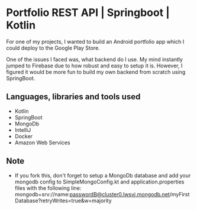 # Portfolio REST API | Springboot | Kotlin
For one of my projects, I wanted to build an Android portfolio app which I could deploy to the Google Play Store.

One of the issues I faced was, what backend do I use. My mind instantly jumped to Firebase due to how robust and easy to setup it is. However, I figured it would be more fun to build my own backend from scratch using SpringBoot.


## Languages, libraries and tools used

* Kotlin
* SpringBoot
* MongoDb
* IntelliJ
* Docker
* Amazon Web Services

## Note

* If you fork this, don't forget to setup a MongoDb database and add your mongodb config to SimpleMongoConfig.kt and application.properties files with the following line: mongodb+srv://name:passwordB@cluster0.lwsvj.mongodb.net/myFirstDatabase?retryWrites=true&w=majority
